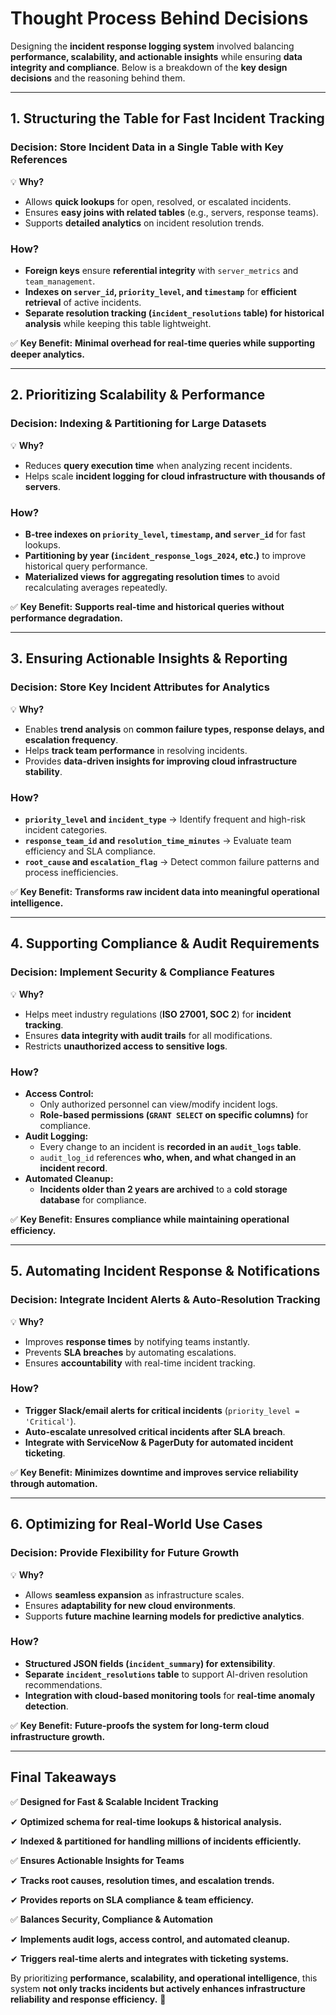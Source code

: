 # Thought Process Behind Decisions

Designing the **incident response logging system** involved balancing **performance, scalability, and actionable insights** while ensuring **data integrity and compliance**. Below is a breakdown of the **key design decisions** and the reasoning behind them.

---

## **1. Structuring the Table for Fast Incident Tracking**

### **Decision: Store Incident Data in a Single Table with Key References**

💡 **Why?**

- Allows **quick lookups** for open, resolved, or escalated incidents.
- Ensures **easy joins with related tables** (e.g., servers, response teams).
- Supports **detailed analytics** on incident resolution trends.

### **How?**

- **Foreign keys** ensure **referential integrity** with `server_metrics` and `team_management`.
- **Indexes on `server_id`, `priority_level`, and `timestamp`** for **efficient retrieval** of active incidents.
- **Separate resolution tracking (`incident_resolutions` table) for historical analysis** while keeping this table lightweight.

✅ **Key Benefit:** **Minimal overhead for real-time queries while supporting deeper analytics.**

---

## **2. Prioritizing Scalability & Performance**

### **Decision: Indexing & Partitioning for Large Datasets**

💡 **Why?**

- Reduces **query execution time** when analyzing recent incidents.
- Helps scale **incident logging for cloud infrastructure with thousands of servers**.

### **How?**

- **B-tree indexes on `priority_level`, `timestamp`, and `server_id`** for fast lookups.
- **Partitioning by year (`incident_response_logs_2024`, etc.)** to improve historical query performance.
- **Materialized views for aggregating resolution times** to avoid recalculating averages repeatedly.

✅ **Key Benefit:** **Supports real-time and historical queries without performance degradation.**

---

## **3. Ensuring Actionable Insights & Reporting**

### **Decision: Store Key Incident Attributes for Analytics**

💡 **Why?**

- Enables **trend analysis** on **common failure types, response delays, and escalation frequency**.
- Helps **track team performance** in resolving incidents.
- Provides **data-driven insights for improving cloud infrastructure stability**.

### **How?**

- **`priority_level` and `incident_type`** → Identify frequent and high-risk incident categories.
- **`response_team_id` and `resolution_time_minutes`** → Evaluate team efficiency and SLA compliance.
- **`root_cause` and `escalation_flag`** → Detect common failure patterns and process inefficiencies.

✅ **Key Benefit:** **Transforms raw incident data into meaningful operational intelligence.**

---

## **4. Supporting Compliance & Audit Requirements**

### **Decision: Implement Security & Compliance Features**

💡 **Why?**

- Helps meet industry regulations (**ISO 27001, SOC 2**) for **incident tracking**.
- Ensures **data integrity with audit trails** for all modifications.
- Restricts **unauthorized access to sensitive logs**.

### **How?**

- **Access Control:**
    - Only authorized personnel can view/modify incident logs.
    - **Role-based permissions (`GRANT SELECT` on specific columns)** for compliance.
- **Audit Logging:**
    - Every change to an incident is **recorded in an `audit_logs` table**.
    - `audit_log_id` references **who, when, and what changed in an incident record**.
- **Automated Cleanup:**
    - **Incidents older than 2 years are archived** to a **cold storage database** for compliance.

✅ **Key Benefit:** **Ensures compliance while maintaining operational efficiency.**

---

## **5. Automating Incident Response & Notifications**

### **Decision: Integrate Incident Alerts & Auto-Resolution Tracking**

💡 **Why?**

- Improves **response times** by notifying teams instantly.
- Prevents **SLA breaches** by automating escalations.
- Ensures **accountability** with real-time incident tracking.

### **How?**

- **Trigger Slack/email alerts for critical incidents** (`priority_level = 'Critical'`).
- **Auto-escalate unresolved critical incidents after SLA breach**.
- **Integrate with ServiceNow & PagerDuty for automated incident ticketing**.

✅ **Key Benefit:** **Minimizes downtime and improves service reliability through automation.**

---

## **6. Optimizing for Real-World Use Cases**

### **Decision: Provide Flexibility for Future Growth**

💡 **Why?**

- Allows **seamless expansion** as infrastructure scales.
- Ensures **adaptability for new cloud environments**.
- Supports **future machine learning models for predictive analytics**.

### **How?**

- **Structured JSON fields (`incident_summary`) for extensibility**.
- **Separate `incident_resolutions` table** to support AI-driven resolution recommendations.
- **Integration with cloud-based monitoring tools** for **real-time anomaly detection**.

✅ **Key Benefit:** **Future-proofs the system for long-term cloud infrastructure growth.**

---

## **Final Takeaways**

✅ **Designed for Fast & Scalable Incident Tracking**

✔ **Optimized schema for real-time lookups & historical analysis.**

✔ **Indexed & partitioned for handling millions of incidents efficiently.**

✅ **Ensures Actionable Insights for Teams**

✔ **Tracks root causes, resolution times, and escalation trends.**

✔ **Provides reports on SLA compliance & team efficiency.**

✅ **Balances Security, Compliance & Automation**

✔ **Implements audit logs, access control, and automated cleanup.**

✔ **Triggers real-time alerts and integrates with ticketing systems.**

By prioritizing **performance, scalability, and operational intelligence**, this system **not only tracks incidents but actively enhances infrastructure reliability and response efficiency.** 🚀